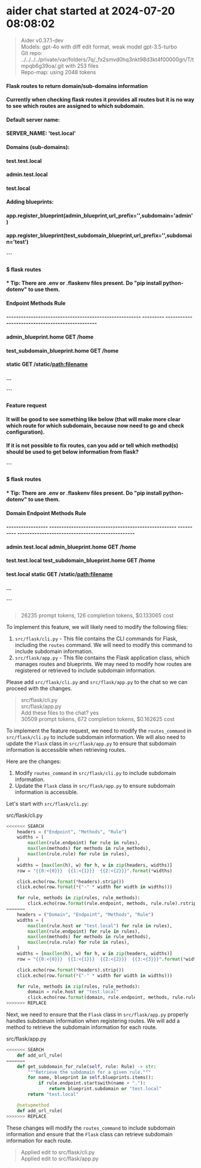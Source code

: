 
# aider chat started at 2024-07-20 08:08:02

> Aider v0.37.1-dev  
> Models: gpt-4o with diff edit format, weak model gpt-3.5-turbo  
> Git repo: ../../../../private/var/folders/7q/_fx2smvd0hq3nkt98d3kt4f00000gn/T/tmpqb6g39oa/.git with 253 files  
> Repo-map: using 2048 tokens  

#### Flask routes to return domain/sub-domains information  
#### Currently when checking **flask routes** it provides all routes but **it is no way to see which routes are assigned to which subdomain**.  
####   
#### **Default server name:**  
#### SERVER_NAME: 'test.local'  
####   
#### **Domains (sub-domains):**  
#### test.test.local  
#### admin.test.local  
#### test.local  
####   
#### **Adding blueprints:**  
#### app.register_blueprint(admin_blueprint,url_prefix='',subdomain='admin')  
#### app.register_blueprint(test_subdomain_blueprint,url_prefix='',subdomain='test')  
####   
####   
#### ```  
#### $ flask routes  
####  * Tip: There are .env or .flaskenv files present. Do "pip install python-dotenv" to use them.  
#### Endpoint                                                 Methods    Rule  
#### -------------------------------------------------------  ---------  ------------------------------------------------  
#### admin_blueprint.home                                      GET        /home  
#### test_subdomain_blueprint.home                             GET        /home  
#### static                                                    GET        /static/<path:filename>  
#### ...  
#### ```  
####   
####   
#### **Feature request**  
#### It will be good to see something like below (that will make more clear which route for which subdomain, because now need to go and check configuration).  
#### **If it is not possible to fix routes**, can you add or tell which method(s) should be used to get below information from flask?   
####   
#### ```  
#### $ flask routes  
####  * Tip: There are .env or .flaskenv files present. Do "pip install python-dotenv" to use them.  
#### Domain                Endpoint                                             Methods    Rule  
#### -----------------   ----------------------------------------------------  ----------  ------------------------------------------------  
#### admin.test.local     admin_blueprint.home                                  GET        /home  
#### test.test.local      test_subdomain_blueprint.home                         GET        /home  
#### test.local           static                                                GET        /static/<path:filename>  
#### ...  
#### ```  
####  
> 26235 prompt tokens, 126 completion tokens, $0.133065 cost  

To implement this feature, we will likely need to modify the following files:

1. `src/flask/cli.py` - This file contains the CLI commands for Flask, including the `routes` command. We will need to modify this command to include subdomain information.
2. `src/flask/app.py` - This file contains the Flask application class, which manages routes and blueprints. We may need to modify how routes are registered or retrieved to include subdomain information.

Please add `src/flask/cli.py` and `src/flask/app.py` to the chat so we can proceed with the changes.

> src/flask/cli.py  
> src/flask/app.py  
> Add these files to the chat? yes  
> 30509 prompt tokens, 672 completion tokens, $0.162625 cost  

To implement the feature request, we need to modify the `routes_command` in `src/flask/cli.py` to include subdomain information. We will also need to update the `Flask` class in `src/flask/app.py` to ensure that subdomain information is accessible when retrieving routes.

Here are the changes:

1. Modify `routes_command` in `src/flask/cli.py` to include subdomain information.
2. Update the `Flask` class in `src/flask/app.py` to ensure subdomain information is accessible.

Let's start with `src/flask/cli.py`:

src/flask/cli.py
```python
<<<<<<< SEARCH
    headers = ("Endpoint", "Methods", "Rule")
    widths = (
        max(len(rule.endpoint) for rule in rules),
        max(len(methods) for methods in rule_methods),
        max(len(rule.rule) for rule in rules),
    )
    widths = [max(len(h), w) for h, w in zip(headers, widths)]
    row = "{{0:<{0}}}  {{1:<{1}}}  {{2:<{2}}}".format(*widths)

    click.echo(row.format(*headers).strip())
    click.echo(row.format(*("-" * width for width in widths)))

    for rule, methods in zip(rules, rule_methods):
        click.echo(row.format(rule.endpoint, methods, rule.rule).rstrip())
=======
    headers = ("Domain", "Endpoint", "Methods", "Rule")
    widths = (
        max(len(rule.host or "test.local") for rule in rules),
        max(len(rule.endpoint) for rule in rules),
        max(len(methods) for methods in rule_methods),
        max(len(rule.rule) for rule in rules),
    )
    widths = [max(len(h), w) for h, w in zip(headers, widths)]
    row = "{{0:<{0}}}  {{1:<{1}}}  {{2:<{2}}}  {{3:<{3}}}".format(*widths)

    click.echo(row.format(*headers).strip())
    click.echo(row.format(*("-" * width for width in widths)))

    for rule, methods in zip(rules, rule_methods):
        domain = rule.host or "test.local"
        click.echo(row.format(domain, rule.endpoint, methods, rule.rule).rstrip())
>>>>>>> REPLACE
```

Next, we need to ensure that the `Flask` class in `src/flask/app.py` properly handles subdomain information when registering routes. We will add a method to retrieve the subdomain information for each route.

src/flask/app.py
```python
<<<<<<< SEARCH
    def add_url_rule(
=======
    def get_subdomain_for_rule(self, rule: Rule) -> str:
        """Retrieve the subdomain for a given rule."""
        for name, blueprint in self.blueprints.items():
            if rule.endpoint.startswith(name + "."):
                return blueprint.subdomain or "test.local"
        return "test.local"

    @setupmethod
    def add_url_rule(
>>>>>>> REPLACE
```

These changes will modify the `routes_command` to include subdomain information and ensure that the `Flask` class can retrieve subdomain information for each route.

> Applied edit to src/flask/cli.py  
> Applied edit to src/flask/app.py  
